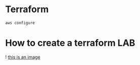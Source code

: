 # Terraform
`aws configure`
# How to create a terraform LAB
! [this is an image](https://myoctocat.com/assets/images/base-octocat.svg)
